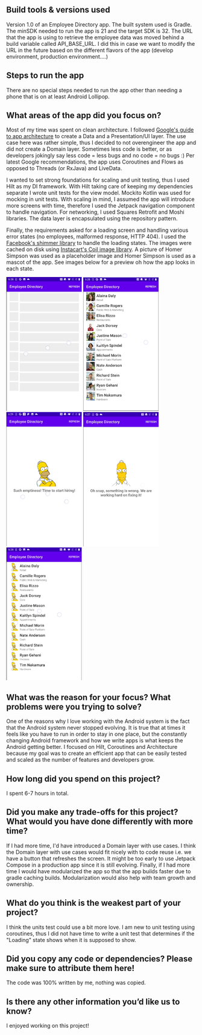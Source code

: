 ## Build tools & versions used
Version 1.0 of an Employee Directory app. The built system used is Gradle. The minSDK needed to run the app is 21 and the target SDK is 32. The URL that the app is using to retrieve the employee data was moved behind a build variable called API_BASE_URL. I did this in case we want to modify the URL in the future based on the different flavors of the app (develop environment, production environment....)

## Steps to run the app
There are no special steps needed to run the app other than needing a phone that is on at least Android Lollipop.

## What areas of the app did you focus on?
Most of my time was spent on clean architecture. I followed [Google's guide to app architecture](https://developer.android.com/topic/architecture) to create a Data and a Presentation/UI layer. The use case here was rather simple, thus I decided to not overengineer the app and did not create a Domain layer. Sometimes less code is better, or as developers jokingly say less code = less bugs and no code = no bugs :) Per latest Google recommendations, the app uses Coroutines and Flows as opposed to Threads (or RxJava) and LiveData. 

I wanted to set strong foundations for scaling and unit testing, thus I used Hilt as my DI framework. With Hilt taking care of keeping my dependencies separate I wrote unit tests for the view model. Mockito Kotlin was used for mocking in unit tests. With scaling in mind, I assumed the app will introduce more screens with time, therefore I used the Jetpack navigation component to handle navigation. For networking, I used Squares Retrofit and Moshi libraries. The data layer is encapsulated using the repository pattern.

Finally, the requirements asked for a loading screen and handling various error states (no employees, malformed response, HTTP 404). I used the [Facebook's shimmer library](https://facebook.github.io/shimmer-android/) to handle the loading states. The images were cached on disk using [Instacart's Coil image library](https://www.instacart.com/company/how-its-made/introducing-coil-kotlin-first-image-loading-on-android/). A picture of Homer Simpson was used as a placeholder image and Homer Simpson is used as a mascot of the app. See images below for a preview oh how the app looks in each state.

<img src="https://github.com/anastasovskigoce/EmployeeDirectory/blob/main/Loading.png" width="200">
<img src="https://github.com/anastasovskigoce/EmployeeDirectory/blob/main/Normal%20State.png" width="200">
<img src="https://github.com/anastasovskigoce/EmployeeDirectory/blob/main/Empty.png" width="200">
<img src="https://github.com/anastasovskigoce/EmployeeDirectory/blob/main/Error.png" width="200">
<img src="https://github.com/anastasovskigoce/EmployeeDirectory/blob/main/Placeholder%20Image.png" width="200">

## What was the reason for your focus? What problems were you trying to solve?
One of the reasons why I love working with the Android system is the fact that the Android system never stopped evolving. It is true that at times it feels like you have to run in order to stay in one place, but the constantly changing Android framework and how we write apps is what keeps the Android getting better. I focused on Hilt, Coroutines and Architecture because my goal was to create an efficient app that can be easily tested and scaled as the number of features and developers grow.

## How long did you spend on this project?
I spent 6-7 hours in total.

## Did you make any trade-offs for this project? What would you have done differently with more time?
If I had more time, I'd have introduced a Domain layer with use cases. I think the Domain layer with use cases would fit nicely with to code reuse i.e. we have a button that refreshes the screen. It might be too early to use Jetpack Compose in a production app since it is still evolving.  Finally, if I had more time I would have modularized the app so that the app builds faster due to gradle caching builds. Modularization would also help with team growth and ownership.

## What do you think is the weakest part of your project?
I think the units test could use a bit more love. I am new to unit testing using coroutines, thus I did not have time to write a unit test that determines if the "Loading" state shows when it is supposed to show.

## Did you copy any code or dependencies? Please make sure to attribute them here!
The code was 100% written by me, nothing was copied.

## Is there any other information you’d like us to know?
I enjoyed working on this project!
